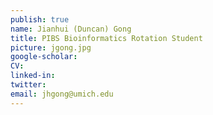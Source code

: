 ```yaml
---
publish: true
name: Jianhui (Duncan) Gong
title: PIBS Bioinformatics Rotation Student
picture: jgong.jpg
google-scholar: 
CV:
linked-in: 
twitter:
email: jhgong@umich.edu
---
```


